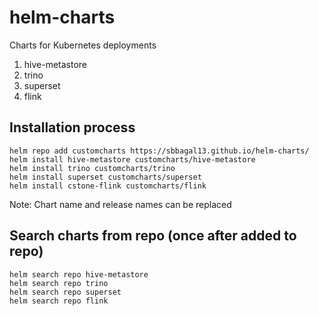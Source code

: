 # helm-charts
Charts for Kubernetes deployments </br>
1) hive-metastore </br>
2) trino </br>
3) superset </br>
4) flink </br>

## Installation process 
`helm repo add customcharts https://sbbagal13.github.io/helm-charts/ ` </br>
`helm install hive-metastore customcharts/hive-metastore` </br>
`helm install trino customcharts/trino` </br> 
`helm install superset customcharts/superset` </br> 
`helm install cstone-flink customcharts/flink` </br> 

Note: Chart name and release names can be replaced

## Search charts from repo (once after added to repo) 
`helm search repo hive-metastore` </br>
`helm search repo trino` </br> 
`helm search repo superset` </br> 
`helm search repo flink` </br> 

